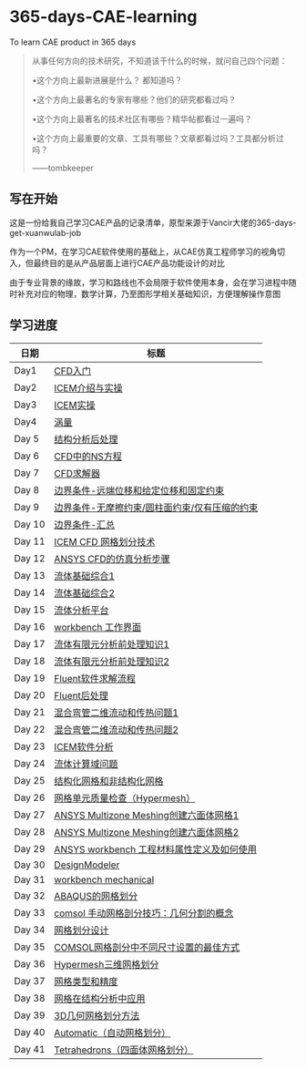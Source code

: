 # 365-days-CAE-learning
To learn CAE product in 365 days 

> 从事任何方向的技术研究，不知道该干什么的时候，就问自己四个问题：
> 
> •这个方向上最新进展是什么？ 都知道吗？
> 
> •这个方向上最著名的专家有哪些？他们的研究都看过吗？
> 
> •这个方向上最著名的技术社区有哪些？精华帖都看过一遍吗？
> 
> •这个方向上最重要的文章、工具有哪些？文章都看过吗？工具都分析过吗？
> 
> ——tombkeeper


## 写在开始

这是一份给我自己学习CAE产品的记录清单，原型来源于Vancir大佬的365-days-get-xuanwulab-job

作为一个PM，在学习CAE软件使用的基础上，从CAE仿真工程师学习的视角切入，但最终目的是从产品层面上进行CAE产品功能设计的对比

由于专业背景的缘故，学习和路线也不会局限于软件使用本身，会在学习进程中随时补充对应的物理，数学计算，乃至图形学相关基础知识，方便理解操作意图


## 学习进度


| 日期       | 标题                                                                            |
| ---------- | ------------------------------------------------------------------------------- |
| Day1       | [CFD入门](./weeks/week1.md)                                                     |
| Day2       | [ICEM介绍与实操](./weeks/week1.md)                                               |
| Day3       | [ICEM实操](./weeks/week1.md)                                                     |
| Day4       | [涡量](./weeks/week2.md)                                                         |
| Day 5      | [结构分析后处理](./weeks/week2.md)                                                 |
| Day 6      | [CFD中的NS方程](./weeks/week2.md)                                                 |
| Day 7      | [CFD求解器](./weeks/week2.md)                                                     |
| Day 8      | [边界条件-远端位移和给定位移和固定约束](./weeks/week2.md)                              |
| Day 9      | [边界条件-无摩擦约束/圆柱面约束/仅有压缩的约束](./weeks/week2.md)                       |   
| Day 10     | [边界条件-汇总](./weeks/week2.md)                                                  | 
| Day 11     | [ICEM CFD 网格划分技术](./weeks/week3.md)                                          | 
| Day 12     | [ANSYS CFD的仿真分析步骤](./weeks/week3.md)                                        | 
| Day 13     | [流体基础综合1](./weeks/week3.md)                                                  | 
| Day 14     | [流体基础综合2](./weeks/week3.md)                                                  | 
| Day 15     | [流体分析平台](./weeks/week3.md)                                                   | 
| Day 16     | [workbench 工作界面](./weeks/week3.md)                                            | 
| Day 17     | [流体有限元分析前处理知识1](./weeks/week3.md)                                       | 
| Day 18     | [流体有限元分析前处理知识2](./weeks/week4.md)                                       | 
| Day 19     | [Fluent软件求解流程](./weeks/week4.md)                                            | 
| Day 20     | [Fluent后处理](./weeks/week4.md)                                                 | 
| Day 21     | [混合弯管二维流动和传热问题1](./weeks/week4.md)                                     |  
| Day 22     | [混合弯管二维流动和传热问题2](./weeks/week4.md)                                     | 
| Day 23     | [ICEM软件分析](./weeks/week4.md)                                                 | 
| Day 24     | [流体计算域问题](./weeks/week4.md)                                                |                                
| Day 25     | [结构化网格和非结构化网格](./weeks/week5.md)                                        |      
| Day 26     | [网格单元质量检查（Hypermesh）](./weeks/week5.md)                                   |      
| Day 27     | [ANSYS Multizone Meshing创建六面体网格1](./weeks/week5.md)                         |    
| Day 28     | [ANSYS Multizone Meshing创建六面体网格2](./weeks/week5.md)                         |    
| Day 29     | [ANSYS workbench 工程材料属性定义及如何使用](./weeks/week5.md)                       |   
| Day 30     | [DesignModeler](./weeks/week5.md)                                                | 
| Day 31     | [workbench mechanical](./weeks/week5.md)                                         | 
| Day 32     | [ABAQUS的网格划分](./weeks/week6.md)                                               | 
| Day 33     | [comsol 手动网格剖分技巧：几何分割的概念](./weeks/week6.md)                            | 
| Day 34     | [网格划分设计](./weeks/week6.md)                                                    | 
| Day 35     | [COMSOL网格剖分中不同尺寸设置的最佳方式](./weeks/week6.md)                             | 
| Day 36     | [Hypermesh三维网格划分](./weeks/week6.md)                                           | 
| Day 37     | [网格类型和精度](./weeks/week6.md)                                                  | 
| Day 38     | [网格在结构分析中应用](./weeks/week6.md)                                             | 
| Day 39     | [3D几何网格划分方法](./weeks/week6.md)                                              | 
| Day 40     | [Automatic（自动网格划分）](./weeks/week7.md)                                       | 
| Day 41     | [Tetrahedrons（四面体网格划分）](./weeks/week7.md)                                   | 
